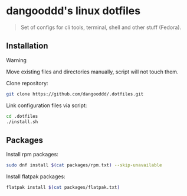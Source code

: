 # **dangooddd's** linux dotfiles

> Set of configs for cli tools, terminal, shell and other stuff (Fedora).

## Installation

> [!Warning]
> Move existing files and directories manually, script will not touch them.

Clone repository:

```sh
git clone https://github.com/dangooddd/.dotfiles.git
```

Link configuration files via script:

```sh
cd .dotfiles
./install.sh
```

## Packages

Install rpm packages:

```sh
sudo dnf install $(cat packages/rpm.txt) --skip-unavailable
```

Install flatpak packages:

```sh
flatpak install $(cat packages/flatpak.txt)
```

